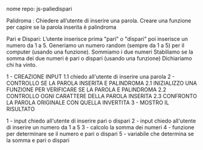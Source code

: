 nome repo: js-paliedispari



Palidroma :
Chiedere all’utente di inserire una parola.
Creare una funzione per capire se la parola inserita è palindroma



Pari e Dispari:
L’utente inserisce prima  "pari" o "dispari" poi inserisce un numero da 1 a 5. Generiamo un numero random (sempre da 1 a 5) per il computer (usando una funzione).
Sommiamo i due numeri
Stabiliamo se la somma dei due numeri è pari o dispari (usando una funzione)
Dichiariamo chi ha vinto.


<!-- pseudo codice palindroma -->

1 - CREAZIONE INPUT 
    1.1 chiedo all'utente di inserire una parola
2 - CONTROLLO SE LA PAROLA INSERITA E PALINDROMA
    2.1 INIZIALIZZO UNA FUNZIONE PER VERIFICARE SE LA PAROLA E PALINDROMA
    2.2 CONTROLLO OGNI CARATTERE DELLA PAROLA INSERITA
    2.3 CONFRONTO LA PAROLA ORIGINALE CON QUELLA INVERTITA
3 - MOSTRO IL RISULTATO


<!-- pseudo codice pari o dispari -->

1 - input chiedo all'utente di inserire pari o dispari
2 - input chiedo all'utente di inserire un numero da 1 a 5
3 - calcolo la somma dei numeri
4 - funzione per determinare se il numero e pari o dispari
5 - variabile che determina se la somma e pari o dispari